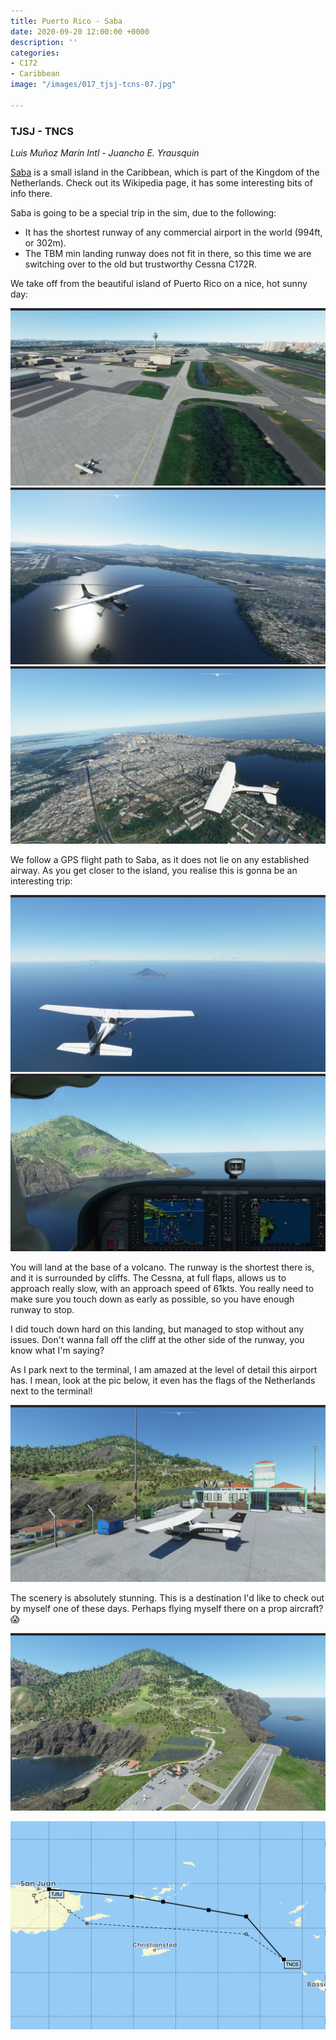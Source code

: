 ```yaml
---
title: Puerto Rico - Saba
date: 2020-09-20 12:00:00 +0000
description: ''
categories:
- C172
- Caribbean
image: "/images/017_tjsj-tcns-07.jpg"

---
```

### TJSJ - TNCS

_Luis Muñoz Marín Intl - Juancho E. Yrausquin_

[Saba](https://en.wikipedia.org/wiki/Saba) is a small island in the Caribbean, which is part of the Kingdom of the Netherlands. Check out its Wikipedia page, it has some interesting bits of info there.

Saba is going to be a special trip in the sim, due to the following:

* It has the shortest runway of any commercial airport in the world (994ft, or 302m).
* The TBM min landing runway does not fit in there, so this time we are switching over to the old but trustworthy Cessna C172R.

We take off from the beautiful island of Puerto Rico on a nice, hot sunny day:

![](/images/017_tjsj-tcns-01.jpg)![](/images/017_tjsj-tcns-02.jpg)![](/images/017_tjsj-tcns-03.jpg)

We follow a GPS flight path to Saba, as it does not lie on any established airway. As you get closer to the island, you realise this is gonna be an interesting trip:

![](/images/017_tjsj-tcns-04.jpg)![](/images/017_tjsj-tcns-05.jpg)

You will land at the base of a volcano. The runway is the shortest there is, and it is surrounded by cliffs. The Cessna, at full flaps, allows us to approach really slow, with an approach speed of 61kts. You really need to make sure you touch down as early as possible, so you have enough runway to stop.

I did touch down hard on this landing, but managed to stop without any issues. Don't wanna fall off the cliff at the other side of the runway, you know what I'm saying?

As I park next to the terminal, I am amazed at the level of detail this airport has. I mean, look at the pic below, it even has the flags of the Netherlands next to the terminal!

![](/images/017_tjsj-tcns-06.jpg)

The scenery is absolutely stunning. This is a destination I'd like to check out by myself one of these days. Perhaps flying myself there on a prop aircraft? 😱

![](/images/017_tjsj-tcns-07.jpg)

![](/images/screenshot-2020-09-26-at-12-06-14.png)
